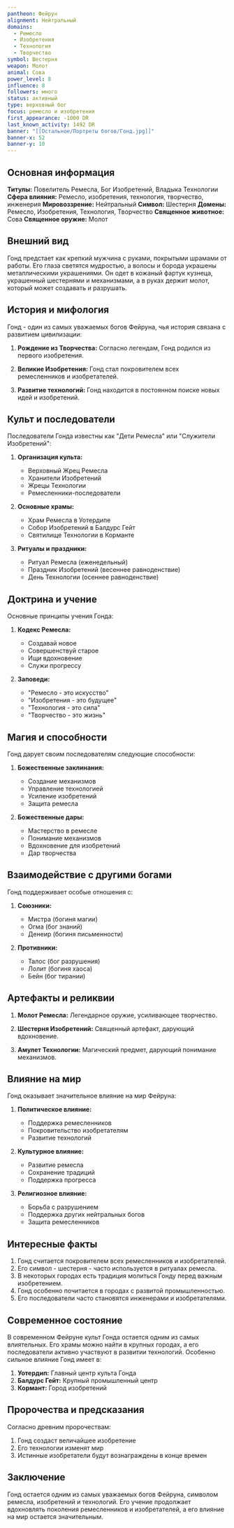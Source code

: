 ```yaml
---
pantheon: Фейрун
alignment: Нейтральный
domains:
  - Ремесло
  - Изобретения
  - Технология
  - Творчество
symbol: Шестерня
weapon: Молот
animal: Сова
power_level: 8
influence: 8
followers: много
status: активный
type: верховный бог
focus: ремесло и изобретения
first_appearance: -1000 DR
last_known_activity: 1492 DR
banner: "[[Остальное/Портреты богов/Гонд.jpg]]"
banner-x: 52
banner-y: 10
---
```


## Основная информация

**Титулы:** Повелитель Ремесла, Бог Изобретений, Владыка Технологии
**Сфера влияния:** Ремесло, изобретения, технология, творчество, инженерия
**Мировоззрение:** Нейтральный
**Символ:** Шестерня
**Домены:** Ремесло, Изобретения, Технология, Творчество
**Священное животное:** Сова
**Священное оружие:** Молот

## Внешний вид

Гонд предстает как крепкий мужчина с руками, покрытыми шрамами от работы. Его глаза светятся мудростью, а волосы и борода украшены металлическими украшениями. Он одет в кожаный фартук кузнеца, украшенный шестернями и механизмами, а в руках держит молот, который может создавать и разрушать.

## История и мифология

Гонд - один из самых уважаемых богов Фейруна, чья история связана с развитием цивилизации:

1. **Рождение из Творчества:** Согласно легендам, Гонд родился из первого изобретения.

2. **Великие Изобретения:** Гонд стал покровителем всех ремесленников и изобретателей.

3. **Развитие технологий:** Гонд находится в постоянном поиске новых идей и изобретений.

## Культ и последователи

Последователи Гонда известны как "Дети Ремесла" или "Служители Изобретений":

1. **Организация культа:**

   - Верховный Жрец Ремесла
   - Хранители Изобретений
   - Жрецы Технологии
   - Ремесленники-последователи

2. **Основные храмы:**

   - Храм Ремесла в Уотердипе
   - Собор Изобретений в Балдурс Гейт
   - Святилище Технологии в Корманте

3. **Ритуалы и праздники:**
   - Ритуал Ремесла (еженедельный)
   - Праздник Изобретений (весеннее равноденствие)
   - День Технологии (осеннее равноденствие)

## Доктрина и учение

Основные принципы учения Гонда:

1. **Кодекс Ремесла:**

   - Создавай новое
   - Совершенствуй старое
   - Ищи вдохновение
   - Служи прогрессу

2. **Заповеди:**
   - "Ремесло - это искусство"
   - "Изобретения - это будущее"
   - "Технология - это сила"
   - "Творчество - это жизнь"

## Магия и способности

Гонд дарует своим последователям следующие способности:

1. **Божественные заклинания:**

   - Создание механизмов
   - Управление технологией
   - Усиление изобретений
   - Защита ремесла

2. **Божественные дары:**
   - Мастерство в ремесле
   - Понимание механизмов
   - Вдохновение для изобретений
   - Дар творчества

## Взаимодействие с другими богами

Гонд поддерживает особые отношения с:

1. **Союзники:**

   - Мистра (богиня магии)
   - Огма (бог знаний)
   - Денеир (богиня письменности)

2. **Противники:**
   - Талос (бог разрушения)
   - Лолит (богиня хаоса)
   - Бейн (бог тирании)

## Артефакты и реликвии

1. **Молот Ремесла:** Легендарное оружие, усиливающее творчество.

2. **Шестерня Изобретений:** Священный артефакт, дарующий вдохновение.

3. **Амулет Технологии:** Магический предмет, дарующий понимание механизмов.

## Влияние на мир

Гонд оказывает значительное влияние на мир Фейруна:

1. **Политическое влияние:**

   - Поддержка ремесленников
   - Покровительство изобретателям
   - Развитие технологий

2. **Культурное влияние:**

   - Развитие ремесла
   - Сохранение традиций
   - Поддержка прогресса

3. **Религиозное влияние:**
   - Борьба с разрушением
   - Поддержка других нейтральных богов
   - Защита ремесленников

## Интересные факты

1. Гонд считается покровителем всех ремесленников и изобретателей.
2. Его символ - шестерня - часто используется в ритуалах ремесла.
3. В некоторых городах есть традиция молиться Гонду перед важным изобретением.
4. Гонд особенно почитается в городах с развитой промышленностью.
5. Его последователи часто становятся инженерами и изобретателями.

## Современное состояние

В современном Фейруне культ Гонда остается одним из самых влиятельных. Его храмы можно найти в крупных городах, а его последователи активно участвуют в развитии технологий. Особенно сильное влияние Гонд имеет в:

1. **Уотердип:** Главный центр культа Гонда
2. **Балдурс Гейт:** Крупный промышленный центр
3. **Кормант:** Город изобретений

## Пророчества и предсказания

Согласно древним пророчествам:

1. Гонд создаст величайшее изобретение
2. Его технологии изменят мир
3. Истинные изобретатели будут вознаграждены в конце времен

## Заключение

Гонд остается одним из самых уважаемых богов Фейруна, символом ремесла, изобретений и технологий. Его учение продолжает вдохновлять поколения ремесленников и изобретателей, а его влияние на мир остается значительным.
